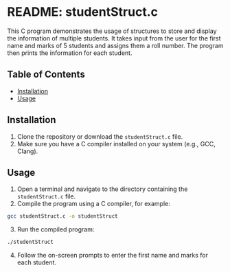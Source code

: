 # README: studentStruct.c

This C program demonstrates the usage of structures to store and display the information of multiple students. It takes input from the user for the first name and marks of 5 students and assigns them a roll number. The program then prints the information for each student.

## Table of Contents

- [Installation](#installation)
- [Usage](#usage)

## Installation

1. Clone the repository or download the `studentStruct.c` file.
2. Make sure you have a C compiler installed on your system (e.g., GCC, Clang).

## Usage

1. Open a terminal and navigate to the directory containing the `studentStruct.c` file.
2. Compile the program using a C compiler, for example:

```bash
gcc studentStruct.c -o studentStruct
```

3. Run the compiled program:

```bash
./studentStruct
```

4. Follow the on-screen prompts to enter the first name and marks for each student.
